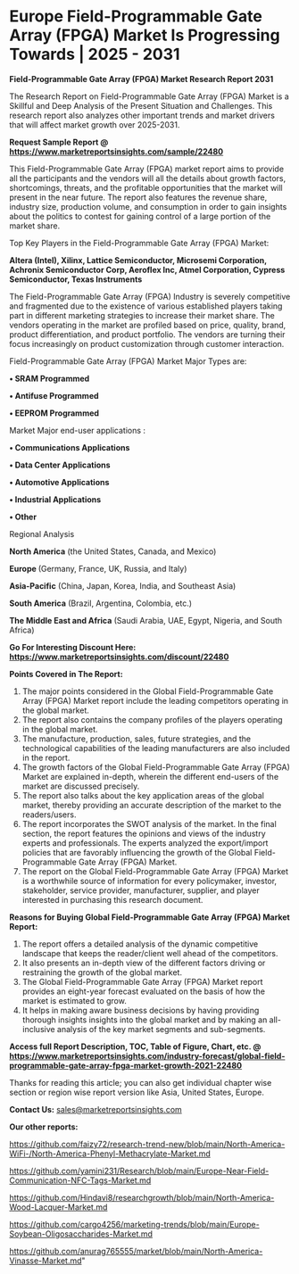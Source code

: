 # Europe Field-Programmable Gate Array (FPGA) Market Is Progressing Towards | 2025 - 2031

<strong>Field-Programmable Gate Array (FPGA) Market Research Report 2031</strong>

The Research Report on Field-Programmable Gate Array (FPGA) Market is a Skillful and Deep Analysis of the Present Situation and Challenges. This research report also analyzes other important trends and market drivers that will affect market growth over 2025-2031.

<strong>Request Sample Report @ <a href=https://www.marketreportsinsights.com/sample/22480>https://www.marketreportsinsights.com/sample/22480</a></strong>

This Field-Programmable Gate Array (FPGA) market report aims to provide all the participants and the vendors will all the details about growth factors, shortcomings, threats, and the profitable opportunities that the market will present in the near future. The report also features the revenue share, industry size, production volume, and consumption in order to gain insights about the politics to contest for gaining control of a large portion of the market share.

Top Key Players in the Field-Programmable Gate Array (FPGA) Market:

<strong>Altera (Intel), Xilinx, Lattice Semiconductor, Microsemi Corporation, Achronix Semiconductor Corp, Aeroflex Inc, Atmel Corporation, Cypress Semiconductor, Texas Instruments</strong>

The Field-Programmable Gate Array (FPGA) Industry is severely competitive and fragmented due to the existence of various established players taking part in different marketing strategies to increase their market share. The vendors operating in the market are profiled based on price, quality, brand, product differentiation, and product portfolio. The vendors are turning their focus increasingly on product customization through customer interaction.

Field-Programmable Gate Array (FPGA) Market Major Types are:

<strong>• SRAM Programmed

• Antifuse Programmed

• EEPROM Programmed</strong>

Market Major end-user applications :

<strong>• Communications Applications

• Data Center Applications

• Automotive Applications

• Industrial Applications

• Other</strong>

Regional Analysis

</u><strong><b>North America</b></strong> (the United States, Canada, and Mexico)

<strong><b>Europe </b></strong>(Germany, France, UK, Russia, and Italy)

<strong><b>Asia-Pacific</b></strong> (China, Japan, Korea, India, and Southeast Asia)

<strong><b>South America</b></strong> (Brazil, Argentina, Colombia, etc.)

<strong><b>The Middle East and Africa</b></strong> (Saudi Arabia, UAE, Egypt, Nigeria, and South Africa)

<strong>Go For Interesting Discount Here: <a href=https://www.marketreportsinsights.com/discount/22480>https://www.marketreportsinsights.com/discount/22480</a></strong>

<strong>Points Covered in The Report:</strong>
<ol>
  <li>The major points considered in the Global Field-Programmable Gate Array (FPGA) Market report include the leading competitors operating in the global market.</li>
  <li>The report also contains the company profiles of the players operating in the global market.</li>
  <li>The manufacture, production, sales, future strategies, and the technological capabilities of the leading manufacturers are also included in the report.</li>
  <li>The growth factors of the Global Field-Programmable Gate Array (FPGA) Market are explained in-depth, wherein the different end-users of the market are discussed precisely.</li>
  <li>The report also talks about the key application areas of the global market, thereby providing an accurate description of the market to the readers/users.</li>
  <li>The report incorporates the SWOT analysis of the market. In the final section, the report features the opinions and views of the industry experts and professionals. The experts analyzed the export/import policies that are favorably influencing the growth of the Global Field-Programmable Gate Array (FPGA) Market.</li>
  <li>The report on the Global Field-Programmable Gate Array (FPGA) Market is a worthwhile source of information for every policymaker, investor, stakeholder, service provider, manufacturer, supplier, and player interested in purchasing this research document.</li>
</ol>
<strong>Reasons for Buying Global Field-Programmable Gate Array (FPGA) Market Report:</strong>

<ol>
  <li>The report offers a detailed analysis of the dynamic competitive landscape that keeps the reader/client well ahead of the competitors.</li>
  <li>It also presents an in-depth view of the different factors driving or restraining the growth of the global market.</li>
  <li>The Global Field-Programmable Gate Array (FPGA) Market report provides an eight-year forecast evaluated on the basis of how the market is estimated to grow.</li>
  <li>It helps in making aware business decisions by having providing thorough insights insights into the global market and by making an all-inclusive analysis of the key market segments and sub-segments.</li>
</ol>
<strong>Access full Report Description, TOC, Table of Figure, Chart, etc. @ <a href=https://www.marketreportsinsights.com/industry-forecast/global-field-programmable-gate-array-fpga-market-growth-2021-22480>https://www.marketreportsinsights.com/industry-forecast/global-field-programmable-gate-array-fpga-market-growth-2021-22480</a></strong>


Thanks for reading this article; you can also get individual chapter wise section or region wise report version like Asia, United States, Europe.

<strong>Contact Us:</strong>
sales@marketreportsinsights.com

<strong>Our other reports:</strong>

<a href=https://github.com/faizy72/research-trend-new/blob/main/North-America-WiFi-/North-America-Phenyl-Methacrylate-Market.md>https://github.com/faizy72/research-trend-new/blob/main/North-America-WiFi-/North-America-Phenyl-Methacrylate-Market.md</a>

<a href=https://github.com/yamini231/Research/blob/main/Europe-Near-Field-Communication-NFC-Tags-Market.md>https://github.com/yamini231/Research/blob/main/Europe-Near-Field-Communication-NFC-Tags-Market.md</a>

<a href=https://github.com/Hindavi8/researchgrowth/blob/main/North-America-Wood-Lacquer-Market.md>https://github.com/Hindavi8/researchgrowth/blob/main/North-America-Wood-Lacquer-Market.md</a>

<a href=https://github.com/cargo4256/marketing-trends/blob/main/Europe-Soybean-Oligosaccharides-Market.md>https://github.com/cargo4256/marketing-trends/blob/main/Europe-Soybean-Oligosaccharides-Market.md</a>

<a href=https://github.com/anurag765555/market/blob/main/North-America-Vinasse-Market.md>https://github.com/anurag765555/market/blob/main/North-America-Vinasse-Market.md</a>"
